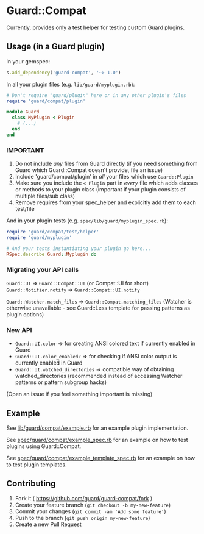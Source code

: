 # Guard::Compat

Currently, provides only a test helper for testing custom Guard plugins.

## Usage (in a Guard plugin)

In your gemspec:

```ruby
s.add_dependency('guard-compat', '~> 1.0')
```

In all your plugin files (e.g. `lib/guard/myplugin.rb`):

```ruby
# Don't require "guard/plugin" here or in any other plugin's files
require 'guard/compat/plugin'

module Guard
  class MyPlugin < Plugin
    # (...)
  end
end

```


### IMPORTANT

1. Do not include *any* files from Guard directly (if you need something from Guard which Guard::Compat doesn't provide, file an issue)
2. Include 'guard/compat/plugin' in *all* your files which use `Guard::Plugin`
3. Make sure you include the `< Plugin` part in *every* file which adds classes or methods to your plugin class (important if your plugin consists of multiple files/sub class)
4. Remove requires from your spec_helper and explicitly add them to each test/file


And in your plugin tests (e.g. `spec/lib/guard/myplugin_spec.rb`):

```ruby
require 'guard/compat/test/helper'
require 'guard/myplugin'

# And your tests instantiating your plugin go here...
RSpec.describe Guard::Myplugin do
```





### Migrating your API calls

`Guard::UI` => `Guard::Compat::UI` (or Compat::UI for short)
`Guard::Notifier.notify` => `Guard::Compat::UI.notify`

`Guard::Watcher.match_files` => `Guard::Compat.matching_files` (Watcher is otherwise unavailable - see Guard::Less template for passing patterns as plugin options)

### New API

* `Guard::UI.color` => for creating ANSI colored text if currently enabled in Guard
* `Guard::UI.color_enabled?` => for checking if ANSI color output is currently enabled in Guard
* `Guard::UI.watched_directories` => compatible way of obtaining watched_directories (recommended instead of accessing Watcher patterns or pattern subgroup hacks)

(Open an issue if you feel something important is missing)


## Example

See [lib/guard/compat/example.rb](https://github.com/guard/guard-compat/blob/master/lib/guard/compat/example.rb ) for an example plugin implementation.

See [spec/guard/compat/example_spec.rb](https://github.com/guard/guard-compat/blob/master/spec/guard/compat/example_spec.rb) for an example on how to test plugins using Guard::Compat.

See [spec/guard/compat/example_template_spec.rb](https://github.com/guard/guard-compat/blob/master/spec/guard/compat/example_template_spec.rb) for an example on how to test plugin templates.

## Contributing

1. Fork it ( https://github.com/guard/guard-compat/fork )
2. Create your feature branch (`git checkout -b my-new-feature`)
3. Commit your changes (`git commit -am 'Add some feature'`)
4. Push to the branch (`git push origin my-new-feature`)
5. Create a new Pull Request
